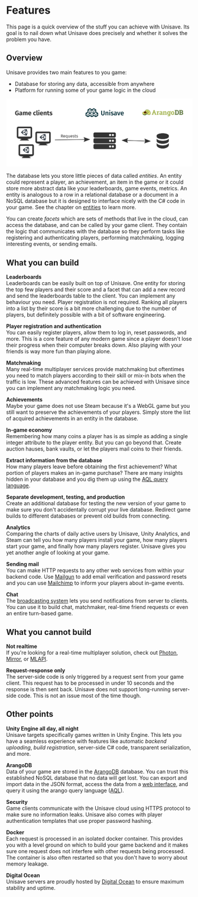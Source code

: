 # Features

This page is a quick overview of the stuff you can achieve with Unisave. Its goal is to nail down what Unisave does precisely and whether it solves the problem you have.


## Overview

Unisave provides two main features to you game:

- Database for storing any data, accessible from anywhere
- Platform for running some of your game logic in the cloud

<img src="img/features_overview.svg">

The database lets you store little pieces of data called *entities*. An entity could represent a player, an achievement, an item in the game or it could store more abstract data like your leaderboards, game events, metrics. An entity is analogous to a row in a relational database or a document in a NoSQL database but it is designed to interface nicely with the C# code in your game. See the chapter on [entities](entities) to learn more.

You can create *facets* which are sets of methods that live in the cloud, can access the database, and can be called by your game client. They contain the logic that communicates with the database so they perform tasks like registering and authenticating players, performing matchmaking, logging interesting events, or sending emails.


## What you can build

**Leaderboards**<br>
Leaderboards can be easily built on top of Unisave. One entity for storing the top few players and their score and a facet that can add a new record and send the leaderboards table to the client. You can implement any behaviour you need. Player registration is not required. Ranking all players into a list by their score is a bit more challenging due to the number of players, but definitely possible with a bit of software engineering.

**Player registration and authentication**<br>
You can easily register players, allow them to log in, reset passwords, and more. This is a core feature of any modern game since a player doesn't lose their progress when their computer breaks down. Also playing with your friends is way more fun than playing alone.

**Matchmaking**<br>
Many real-time multiplayer services provide matchmaking but oftentimes you need to match players according to their skill or mix-in bots when the traffic is low. These advanced features can be achieved with Unisave since you can implement any matchmaking logic you need.

**Achievements**<br>
Maybe your game does not use Steam because it's a WebGL game but you still want to preserve the achievements of your players. Simply store the list of acquired achievements in an entity in the database.

**In-game economy**<br>
Remembering how many coins a player has is as simple as adding a single integer attribute to the player entity. But you can go beyond that. Create auction hauses, bank vaults, or let the players mail coins to their friends.

**Extract information from the database**<br>
How many players leave before obtaining the first achievement? What portion of players makes an in-game purchase? There are many insights hidden in your database and you dig them up using the [AQL query language](https://www.arangodb.com/docs/stable/aql/).

**Separate development, testing, and production**<br>
Create an additional database for testing the new version of your game to make sure you don't accidentally corrupt your live database. Redirect game builds to different databases or prevent old builds from connecting.

**Analytics**<br>
Comparing the charts of daily active users by Unisave, Unity Analytics, and Steam can tell you how many players install your game, how many players start your game, and finally how many players register. Unisave gives you yet another angle of looking at your game.

**Sending mail**<br>
You can make HTTP requests to any other web services from within your backend code. Use [Mailgun](https://www.mailgun.com/) to add email verification and password resets and you can use [Mailchimp](https://mailchimp.com/) to inform your players about in-game events.

**Chat**<br>
The [broadcasting system](broadcasting) lets you send notifications from server to clients. You can use it to build chat, matchmaker, real-time friend requests or even an entire turn-based game.


## What you cannot build

**Not realtime**<br>
If you're looking for a real-time multiplayer solution, check out [Photon](https://www.photonengine.com/), [Mirror](https://mirror-networking.com/), or [MLAPI](https://mlapi.network/).

**Request-response only**<br>
The server-side code is only triggered by a request sent from your game client. This request has to be processed in under 10 seconds and the response is then sent back. Unisave does not support long-running server-side code. This is not an issue most of the time though.


## Other points

**Unity Engine all day, all night**<br>
Unisave targets specifically games written in Unity Engine. This lets you have a seamless experience with features like automatic *backend uploading*, *build registration*, server-side C# code, transparent serialization, and more.

**ArangoDB**<br>
Data of your game are stored in the [ArangoDB](https://www.arangodb.com/) database. You can trust this established NoSQL database that no data will get lost. You can export and import data in the JSON format, access the data from a [web interface](https://www.arangodb.com/docs/stable/getting-started-web-interface.html), and query it using the arango query language ([AQL](https://www.arangodb.com/docs/stable/aql/)).

**Security**<br>
Game clients communicate with the Unisave cloud using HTTPS protocol to make sure no information leaks. Unisave also comes with player authentication templates that use proper password hashing.

**Docker**<br>
Each request is processed in an isolated docker container. This provides you with a level ground on which to build your game backend and it makes sure one request does not interfere with other requests being processed. The container is also often restarted so that you don't have to worry about memory leakage.

**Digital Ocean**<br>
Unisave servers are proudly hosted by [Digital Ocean](https://www.digitalocean.com/) to ensure maximum stability and uptime.
